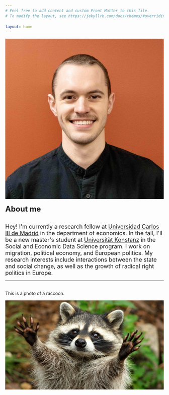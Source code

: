 ```yaml
---
# Feel free to add content and custom Front Matter to this file.
# To modify the layout, see https://jekyllrb.com/docs/themes/#overriding-theme-defaults

layout: home
---
```




![tb_head](https://raw.githubusercontent.com/tylerjamesbrown7/tylerjamesbrown7.github.io/master/images/tb_photo.jpg)

<div id="about-me-container">
                <div id="inner">
                    <div id="about-me-box-header">
                        <font size="+2"><b>About me</b></font>
                    </div>
                    <div id="about-me-box-content">
                        <p><br><font size="+1">Hey! I'm currently a research fellow at <a href="https://economia.uc3m.es/">Universidad Carlos III de Madrid</a> in the department of economics. In the fall, I'll be a new master's student at <a href="https://www.uni-konstanz.de/">Universität Konstanz</a> in the Social and Economic Data Science program. I work on migration, political economy, and European politics. My research interests include interactions between the state and social change, as well as the growth of radical right politics in Europe.</font><br></p>
                    </div>
                </div>
            </div>




-----








          
<br>
This is a photo of a raccoon.

![raccoon](https://raw.githubusercontent.com/tylerjamesbrown7/tylerjamesbrown7.github.io/master/images/raccoon.jpg)


